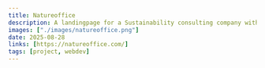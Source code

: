 ```yaml
---
title: Natureoffice
description: A landingpage for a Sustainability consulting company with smooth animations and clean look. I contributed to the Frontend implementation of this website.
images: ["./images/natureoffice.png"]
date: 2025-08-28
links: [https://natureoffice.com/]
tags: [project, webdev]
---
```

